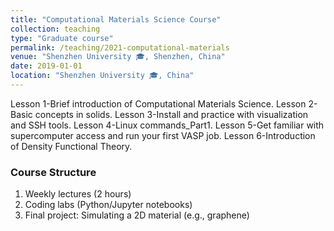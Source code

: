 ```yaml
---
title: "Computational Materials Science Course"
collection: teaching
type: "Graduate course"
permalink: /teaching/2021-computational-materials
venue: "Shenzhen University 🎓, Shenzhen, China"
date: 2019-01-01
location: "Shenzhen University 🎓, China"
---
```


Lesson 1-Brief introduction of Computational Materials Science.
Lesson 2-Basic concepts in solids.
Lesson 3-Install and practice with visualization and SSH tools.
Lesson 4-Linux commands_Part1.
Lesson 5-Get familiar with supercomputer access and run your first VASP job.
Lesson 6-Introduction of Density Functional Theory.

### Course Structure
1. Weekly lectures (2 hours)
2. Coding labs (Python/Jupyter notebooks)
3. Final project: Simulating a 2D material (e.g., graphene)
